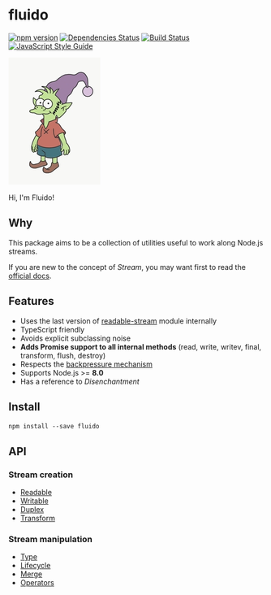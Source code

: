 # fluido

[![npm version](https://badge.fury.io/js/fluido.svg)](https://badge.fury.io/js/fluido)
[![Dependencies Status](https://david-dm.org/greguz/fluido.svg)](https://david-dm.org/greguz/fluido.svg)
[![Build Status](https://travis-ci.com/greguz/fluido.svg?branch=master)](https://travis-ci.com/greguz/fluido)
[![JavaScript Style Guide](https://img.shields.io/badge/code_style-standard-brightgreen.svg)](https://standardjs.com)

![GitHub Logo](images/elfo.png)

Hi, I'm Fluido!

## Why

This package aims to be a collection of utilities
useful to work along Node.js streams.

If you are new to the concept of *Stream*,
you may want first to read the
[official docs](https://nodejs.org/latest/api/stream.html).

## Features

- Uses the last version of [readable-stream](https://www.npmjs.com/package/readable-stream) module internally
- TypeScript friendly
- Avoids explicit subclassing noise
- **Adds Promise support to all internal methods** (read, write, writev, final, transform, flush, destroy)
- Respects the [backpressure mechanism](https://nodejs.org/en/guides/backpressuring-in-streams/)
- Supports Node.js >= **8.0**
- Has a reference to *Disenchantment* <!-- pls Matt don't sue me -->

## Install

```
npm install --save fluido
```

## API

### Stream creation

- [Readable](Readable.md)
- [Writable](Writable.md)
- [Duplex](Duplex.md)
- [Transform](Transform.md)

### Stream manipulation

- [Type](Type.md)
- [Lifecycle](Lifecycle.md)
- [Merge](Merge.md)
- [Operators](Operators.md)
